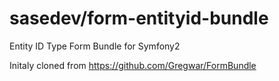 sasedev/form-entityid-bundle
=========================

Entity ID Type Form Bundle for Symfony2

Initaly cloned from https://github.com/Gregwar/FormBundle
